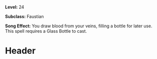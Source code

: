 <!-- TITLE: Spell: Draw Blood -->
<!-- SUBTITLE:  -->

**Level:** 24

**Subclass:** Faustian

**Song Effect:** You draw blood from your veins, filling a bottle for later use.  This spell requires a Glass Bottle to cast.

# Header